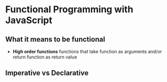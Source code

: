 # Functional Programming with JavaScript

## What it means to be functional
* **High order functions** functions that take function as arguments and/or return function as return value

## Imperative vs Declarative
